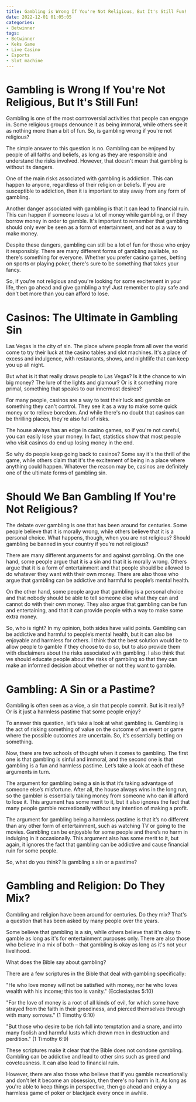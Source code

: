 ```yaml
---
title: Gambling is Wrong If You're Not Religious, But It's Still Fun!
date: 2022-12-01 01:05:05
categories:
- Betwinner
tags:
- Betwinner
- Keks Game
- Live Casino
- Esports
- Slot machine
---
```



#  Gambling is Wrong If You're Not Religious, But It's Still Fun!

Gambling is one of the most controversial activities that people can engage in. Some religious groups denounce it as being immoral, while others see it as nothing more than a bit of fun. So, is gambling wrong if you're not religious?

The simple answer to this question is no. Gambling can be enjoyed by people of all faiths and beliefs, as long as they are responsible and understand the risks involved. However, that doesn't mean that gambling is without its dangers.

One of the main risks associated with gambling is addiction. This can happen to anyone, regardless of their religion or beliefs. If you are susceptible to addiction, then it is important to stay away from any form of gambling.

Another danger associated with gambling is that it can lead to financial ruin. This can happen if someone loses a lot of money while gambling, or if they borrow money in order to gamble. It's important to remember that gambling should only ever be seen as a form of entertainment, and not as a way to make money.

Despite these dangers, gambling can still be a lot of fun for those who enjoy it responsibly. There are many different forms of gambling available, so there's something for everyone. Whether you prefer casino games, betting on sports or playing poker, there's sure to be something that takes your fancy.

So, if you're not religious and you're looking for some excitement in your life, then go ahead and give gambling a try! Just remember to play safe and don't bet more than you can afford to lose.

#  Casinos: The Ultimate in Gambling Sin

Las Vegas is the city of sin. The place where people from all over the world come to try their luck at the casino tables and slot machines. It's a place of excess and indulgence, with restaurants, shows, and nightlife that can keep you up all night.

But what is it that really draws people to Las Vegas? Is it the chance to win big money? The lure of the lights and glamour? Or is it something more primal, something that speaks to our innermost desires?

For many people, casinos are a way to test their luck and gamble on something they can't control. They see it as a way to make some quick money or to relieve boredom. And while there's no doubt that casinos can be thrilling places, they're also full of risks.

The house always has an edge in casino games, so if you're not careful, you can easily lose your money. In fact, statistics show that most people who visit casinos do end up losing money in the end.

So why do people keep going back to casinos? Some say it's the thrill of the game, while others claim that it's the excitement of being in a place where anything could happen. Whatever the reason may be, casinos are definitely one of the ultimate forms of gambling sin.

#  Should We Ban Gambling If You're Not Religious?

The debate over gambling is one that has been around for centuries. Some people believe that it is morally wrong, while others believe that it is a personal choice. What happens, though, when you are not religious? Should gambling be banned in your country if you’re not religious?

There are many different arguments for and against gambling. On the one hand, some people argue that it is a sin and that it is morally wrong. Others argue that it is a form of entertainment and that people should be allowed to do whatever they want with their own money. There are also those who argue that gambling can be addictive and harmful to people’s mental health.

On the other hand, some people argue that gambling is a personal choice and that nobody should be able to tell someone else what they can and cannot do with their own money. They also argue that gambling can be fun and entertaining, and that it can provide people with a way to make some extra money.

So, who is right? In my opinion, both sides have valid points. Gambling can be addictive and harmful to people’s mental health, but it can also be enjoyable and harmless for others. I think that the best solution would be to allow people to gamble if they choose to do so, but to also provide them with disclaimers about the risks associated with gambling. I also think that we should educate people about the risks of gambling so that they can make an informed decision about whether or not they want to gamble.

#  Gambling: A Sin or a Pastime?

Gambling is often seen as a vice, a sin that people commit. But is it really? Or is it just a harmless pastime that some people enjoy?

To answer this question, let’s take a look at what gambling is. Gambling is the act of risking something of value on the outcome of an event or game where the possible outcomes are uncertain. So, it’s essentially betting on something.

Now, there are two schools of thought when it comes to gambling. The first one is that gambling is sinful and immoral, and the second one is that gambling is a fun and harmless pastime. Let’s take a look at each of these arguments in turn.

The argument for gambling being a sin is that it’s taking advantage of someone else’s misfortune. After all, the house always wins in the long run, so the gambler is essentially taking money from someone who can ill afford to lose it. This argument has some merit to it, but it also ignores the fact that many people gamble recreationally without any intention of making a profit.

The argument for gambling being a harmless pastime is that it’s no different than any other form of entertainment, such as watching TV or going to the movies. Gambling can be enjoyable for some people and there’s no harm in indulging in it occasionally. This argument also has some merit to it, but again, it ignores the fact that gambling can be addictive and cause financial ruin for some people.

So, what do you think? Is gambling a sin or a pastime?

#  Gambling and Religion: Do They Mix?

Gambling and religion have been around for centuries. Do they mix? That's a question that has been asked by many people over the years.

Some believe that gambling is a sin, while others believe that it's okay to gamble as long as it's for entertainment purposes only. There are also those who believe in a mix of both – that gambling is okay as long as it's not your livelihood.

What does the Bible say about gambling?

There are a few scriptures in the Bible that deal with gambling specifically:

"He who love money will not be satisfied with money, nor he who loves wealth with his income; this too is vanity." (Ecclesiastes 5:10)

"For the love of money is a root of all kinds of evil, for which some have strayed from the faith in their greediness, and pierced themselves through with many sorrows." (1 Timothy 6:10)

"But those who desire to be rich fall into temptation and a snare, and into many foolish and harmful lusts which drown men in destruction and perdition." (1 Timothy 6:9)

These scriptures make it clear that the Bible does not condone gambling. Gambling can be addictive and lead to other sins such as greed and covetousness. It can also lead to financial ruin.

However, there are also those who believe that if you gamble recreationally and don't let it become an obsession, then there's no harm in it. As long as you're able to keep things in perspective, then go ahead and enjoy a harmless game of poker or blackjack every once in awhile.